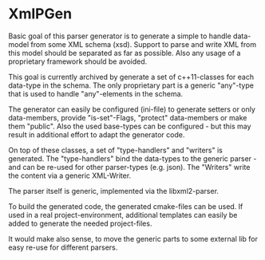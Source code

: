 # XmlPGen
Basic goal of this parser generator is to generate a simple to handle data-model from some XML schema (xsd).
Support to parse and write XML from this model should be separated as far as possible.
Also any usage of a proprietary framework should be avoided.

This goal is currently archived by generate a set of c++11-classes for each data-type in the schema.
The only proprietary part is a generic "any"-type that is used to handle "any"-elements in the schema.

The generator can easily be configured (ini-file) to generate setters or only data-members, provide "is-set"-Flags, 
"protect" data-members or make them "public". 
Also the used base-types can be configured - but this may result in additional effort to adapt the generator code.

On top of these classes, a set of "type-handlers" and "writers" is generated.
The "type-handlers" bind the data-types to the generic parser - and can be re-used for other parser-types (e.g. json).
The "Writers" write the content via a generic XML-Writer.

The parser itself is generic, implemented via the libxml2-parser.

To build the generated code, the generated cmake-files can be used. 
If used in a real project-environment, additional templates can easily be added to generate the needed project-files.

It would make also sense, to move the generic parts to some external lib for easy re-use for different parsers.


